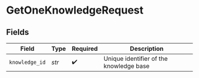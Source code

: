 # GetOneKnowledgeRequest


## Fields

| Field                                   | Type                                    | Required                                | Description                             |
| --------------------------------------- | --------------------------------------- | --------------------------------------- | --------------------------------------- |
| `knowledge_id`                          | *str*                                   | :heavy_check_mark:                      | Unique identifier of the knowledge base |